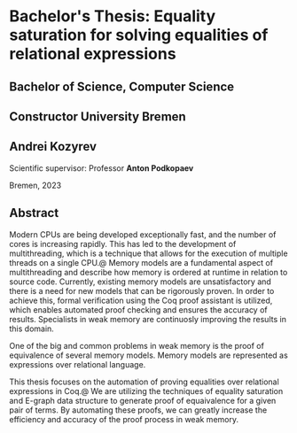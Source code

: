 # Bachelor's Thesis: Equality saturation for solving equalities of relational expressions

## Bachelor of Science, Computer Science
## Constructor University Bremen
## Andrei Kozyrev

Scientific supervisor: Professor **Anton Podkopaev**

Bremen, 2023

## Abstract

Modern CPUs are being developed exceptionally fast, and the number of cores is increasing rapidly. This has led to the development of multithreading, which is a technique that allows for the execution of multiple threads on a single CPU.\@ Memory models are a fundamental aspect of multithreading and describe how memory is ordered at runtime in relation to source code. Currently, existing memory models are unsatisfactory and there is a need for new models that can be rigorously proven. In order to achieve this, formal verification using the Coq proof assistant is utilized, which enables automated proof checking and ensures the accuracy of results. Specialists in weak memory are continuosly improving the results in this domain.

One of the big and common problems in weak memory is the proof of equivalence of several memory models. Memory models are represented as expressions over relational language. 

This thesis focuses on the automation of proving equalities over relational expressions in Coq.\@ We are utilizing the techniques of equality saturation and E-graph data structure to generate proof of equaivalence for a given pair of terms. By automating these proofs, we can greatly increase the efficiency and accuracy of the proof process in weak memory.